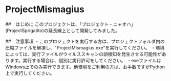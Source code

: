 # ProjectMismagius
##　はじめに
このプロジェクトは、「プロジェクト・ニャオハ」(ProjectSprigatito)の延長線上として開発してみました。

##　注意事項
・このプロジェクトを実行する方は、プロジェクトフォルダ内の圧縮ファイルを解凍し、"ProjectMismagius.exe"を実行してください。
・環境によっては、実行ファイルがウイルススキャンの誤検知を発生させる可能性があります。実行する場合は、個別に実行許可をしてください。
・exeファイルはWindows上でのみ実行できます。他環境をご利用の方は、お手数ですがPython上で実行してください。
